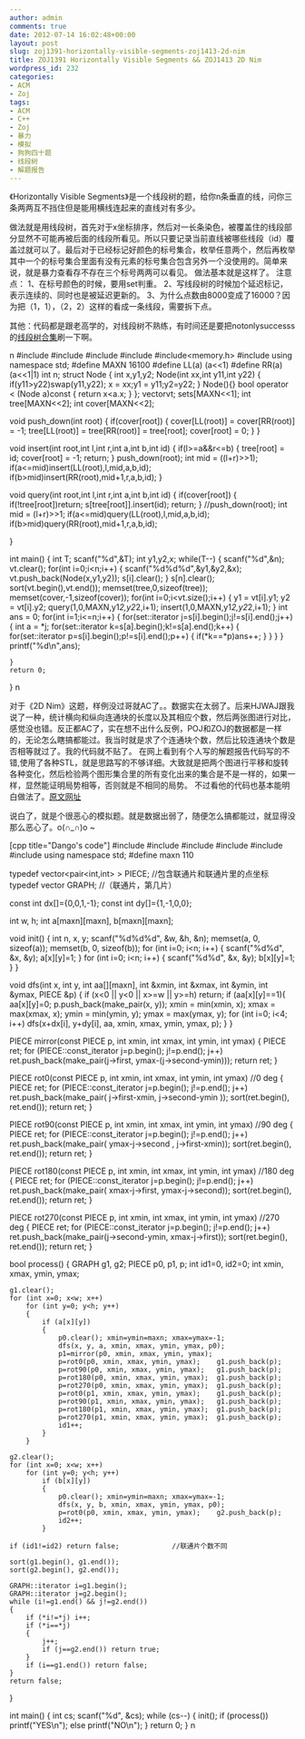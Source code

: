 ```yaml
---
author: admin
comments: true
date: 2012-07-14 16:02:48+00:00
layout: post
slug: zoj1391-horizontally-visible-segments-zoj1413-2d-nim
title: ZOJ1391 Horizontally Visible Segments && ZOJ1413 2D Nim
wordpress_id: 232
categories:
- ACM
- Zoj
tags:
- ACM
- C++
- Zoj
- 暴力
- 模拟
- 狗狗四十题
- 线段树
- 解题报告
---
```


《Horizontally Visible Segments》是一个线段树的题，给你n条垂直的线，问你三条两两互不挡住但是能用横线连起来的直线对有多少。

做法就是用线段树，首先对于x坐标排序，然后对一长条染色，被覆盖住的线段部分显然不可能再被后面的线段所看见。所以只要记录当前直线被哪些线段（id）覆盖过就可以了。最后对于已经标记好颜色的标号集合，枚举任意两个，然后再枚举其中一个的标号集合里面有没有元素的标号集合包含另外一个没使用的。简单来说，就是暴力查看存不存在三个标号两两可以看见。
做法基本就是这样了。
注意点：
1、在标号颜色的时候，要用set判重。
2、写线段树的时候加个延迟标记，表示连续的、同时也是被延迟更新的。
3、为什么点数由8000变成了16000？因为把（1，1），（2，2）这样的看成一条线段，需要拆下点。

其他：代码都是跟老高学的，对线段树不熟练，有时间还是要把notonlysuccesss的[线段树合集](http://www.notonlysuccess.com/index.php/segment-tree-complete/)刷一下啊。

n
#include<iostream>
#include<set>
#include<cstdio>
#include<vector>
#include<memory.h>
#include<algorithm>
using namespace std;
#define MAXN 16100
#define LL(a) (a<<1)
#define RR(a) (a<<1|1)
int n;
struct Node
{
	int x,y1,y2;
	Node(int xx,int y11,int y22)
	{
		if(y11>y22)swap(y11,y22);
		x = xx;y1 = y11;y2=y22;
	}
	Node(){}
	bool operator < (Node a)const
	{
		return x<a.x;
	}
};
vector<Node>vt;
set<int>s[MAXN<<1];
int tree[MAXN<<2];
int cover[MAXN<<2];

void push_down(int root)
{
	if(cover[root])
	{
		cover[LL(root)] = cover[RR(root)] = -1;
		tree[LL(root)] = tree[RR(root)] = tree[root];
		cover[root] = 0;
	}
}

void insert(int root,int l,int r,int a,int b,int id)
{
	if(l>=a&&r<=b)
	{
		tree[root] = id;
		cover[root] = -1;
		return;
	}
	push_down(root);
	int mid = ((l+r)>>1);
	if(a<=mid)insert(LL(root),l,mid,a,b,id);
	if(b>mid)insert(RR(root),mid+1,r,a,b,id);
}

void query(int root,int l,int r,int a,int b,int id)
{
	if(cover[root])
	{
		if(!tree[root])return;
		s[tree[root]].insert(id);
		return;
	}
	//push_down(root);
	int mid = (l+r)>>1;
	if(a<=mid)query(LL(root),l,mid,a,b,id);
	if(b>mid)query(RR(root),mid+1,r,a,b,id);

}

int main()
{
	int T;
	scanf("%d",&T);
	int y1,y2,x;
	while(T--)
	{
		scanf("%d",&n);
		vt.clear();
		for(int i=0;i<n;i++)
		{
			scanf("%d%d%d",&y1,&y2,&x);
			vt.push_back(Node(x,y1,y2));
			s[i].clear();
		}
s[n].clear();
		sort(vt.begin(),vt.end());
		memset(tree,0,sizeof(tree));
		memset(cover,-1,sizeof(cover));
		for(int i=0;i<vt.size();i++)
		{
			y1 = vt[i].y1;
			y2 = vt[i].y2;
			query(1,0,MAXN,y1*2,y2*2,i+1);
			insert(1,0,MAXN,y1*2,y2*2,i+1);
		}
		int ans = 0;
		for(int i=1;i<=n;i++)
		{
			for(set<int>::iterator j=s[i].begin();j!=s[i].end();j++)
			{
				int a = *j;
				for(set<int>::iterator k=s[a].begin();k!=s[a].end();k++)
				{
					for(set<int>::iterator p=s[i].begin();p!=s[i].end();p++)
					{
						if(*k==*p)ans++;
					}
				}
			}
		}
		printf("%d\n",ans);


	}
	return 0;
}
n


对于《2D Nim》这题，样例没过哥就AC了。。数据实在太弱了。后来HJWAJ跟我说了一种，统计横向和纵向连通块的长度以及其相应个数，然后两张图进行对比，感觉没也错。反正都AC了，实在想不出什么反例，POJ和ZOJ的数据都是一样的，无论怎么瞎搞都能过。我当时就是求了个连通块个数，然后比较连通块个数是否相等就过了。我的代码就不贴了。
在网上看到有个人写的解题报告代码写的不错,使用了各种STL，就是思路写的不够详细。大致就是把两个图进行平移和旋转各种变化，然后检验两个图形集合里的所有变化出来的集合是不是一样的，如果一样，显然能证明局势相等，否则就是不相同的局势。
不过看他的代码也基本能明白做法了。[原文网址](http://blog.csdn.net/program_shun/article/details/6596471)

说白了，就是个很恶心的模拟题。就是数据出弱了，随便怎么搞都能过，就显得没那么恶心了。o(∩_∩)o ~

[cpp title="Dango's code"]
#include <cstdio>
#include <cstdlib>
#include <cstring>
#include <string>
#include <vector>
#include <algorithm>
using namespace std;
#define maxn 110

typedef vector<pair<int,int> > PIECE;       //包含联通片和联通片里的点坐标 
typedef vector<PIECE> GRAPH;    //（联通片，第几片） 

const int dx[]={0,0,1,-1};
const int dy[]={1,-1,0,0};

int w, h;
int a[maxn][maxn], b[maxn][maxn];

void init()
{
    int n, x, y;
    scanf("%d%d%d", &w, &h, &n);
    memset(a, 0, sizeof(a));
    memset(b, 0, sizeof(b));
    for (int i=0; i<n; i++)
    {
        scanf("%d%d", &x, &y);
        a[x][y]=1;
    }
    for (int i=0; i<n; i++)
    {
        scanf("%d%d", &x, &y);
        b[x][y]=1;
    }
}

void dfs(int x, int y, int aa[][maxn], int &xmin, int &xmax, int &ymin, int &ymax, PIECE &p)
{
    if (x<0 || y<0 || x>=w || y>=h) return;
    if (aa[x][y]==1){
        aa[x][y]=0;
        p.push_back(make_pair(x, y));
        xmin = min(xmin, x);
        xmax = max(xmax, x);
        ymin = min(ymin, y);
        ymax = max(ymax, y);
        for (int i=0; i<4; i++)
            dfs(x+dx[i], y+dy[i], aa, xmin, xmax, ymin, ymax, p);
    }
}

PIECE mirror(const PIECE p, int xmin, int xmax, int ymin, int ymax)
{
    PIECE ret;
    for (PIECE::const_iterator j=p.begin(); j!=p.end(); j++)
        ret.push_back(make_pair(j->first, ymax-(j->second-ymin)));
    return ret;
}

PIECE rot0(const PIECE p, int xmin, int xmax, int ymin, int ymax)       //0 deg
{
    PIECE ret;
    for (PIECE::const_iterator j=p.begin(); j!=p.end(); j++)
        ret.push_back(make_pair( j->first-xmin, j->second-ymin ));
    sort(ret.begin(), ret.end());
    return ret;
}

PIECE rot90(const PIECE p, int xmin, int xmax, int ymin, int ymax)       //90 deg
{
    PIECE ret;
    for (PIECE::const_iterator j=p.begin(); j!=p.end(); j++)
        ret.push_back(make_pair( ymax-j->second , j->first-xmin));
    sort(ret.begin(), ret.end());
    return ret;
}

PIECE rot180(const PIECE p, int xmin, int xmax, int ymin, int ymax)       //180 deg
{
    PIECE ret;
    for (PIECE::const_iterator j=p.begin(); j!=p.end(); j++)
        ret.push_back(make_pair( xmax-j->first, ymax-j->second));
    sort(ret.begin(), ret.end());
    return ret;
}

PIECE rot270(const PIECE p, int xmin, int xmax, int ymin, int ymax)       //270 deg
{
    PIECE ret;
    for (PIECE::const_iterator j=p.begin(); j!=p.end(); j++)
        ret.push_back(make_pair(j->second-ymin, xmax-j->first));
    sort(ret.begin(), ret.end());
    return ret;
}

bool process()
{
    GRAPH g1, g2;
    PIECE p0, p1, p;
    int id1=0, id2=0;
    int xmin, xmax, ymin, ymax;
    
    g1.clear();
    for (int x=0; x<w; x++)
        for (int y=0; y<h; y++)
        {
            if (a[x][y])
            {
                p0.clear(); xmin=ymin=maxn; xmax=ymax=-1;
                dfs(x, y, a, xmin, xmax, ymin, ymax, p0);
                p1=mirror(p0, xmin, xmax, ymin, ymax);
                p=rot0(p0, xmin, xmax, ymin, ymax);    g1.push_back(p); 
                p=rot90(p0, xmin, xmax, ymin, ymax);   g1.push_back(p); 
                p=rot180(p0, xmin, xmax, ymin, ymax);  g1.push_back(p);
                p=rot270(p0, xmin, xmax, ymin, ymax);  g1.push_back(p);
                p=rot0(p1, xmin, xmax, ymin, ymax);    g1.push_back(p); 
                p=rot90(p1, xmin, xmax, ymin, ymax);   g1.push_back(p);
                p=rot180(p1, xmin, xmax, ymin, ymax);  g1.push_back(p); 
                p=rot270(p1, xmin, xmax, ymin, ymax);  g1.push_back(p); 
                id1++;
            }
        }
            
    g2.clear();
    for (int x=0; x<w; x++)
        for (int y=0; y<h; y++)
            if (b[x][y])
            {
                p0.clear(); xmin=ymin=maxn; xmax=ymax=-1;
                dfs(x, y, b, xmin, xmax, ymin, ymax, p0);
                p=rot0(p0, xmin, xmax, ymin, ymax);    g2.push_back(p);
                id2++;
            }
    
    if (id1!=id2) return false;             //联通片个数不同 
    
    sort(g1.begin(), g1.end());
    sort(g2.begin(), g2.end());
    
    GRAPH::iterator i=g1.begin();
    GRAPH::iterator j=g2.begin();
    while (i!=g1.end() && j!=g2.end())
    {
        if (*i!=*j) i++;
        if (*i==*j)
        {
            j++;
            if (j==g2.end()) return true;
        }
        if (i==g1.end()) return false;
    }
    return false;
}

int main()
{
    int cs;
    scanf("%d", &cs);
    while (cs--)
    {
        init();
        if (process()) printf("YES\n");
        else printf("NO\n");
    }
    return 0;
}
n
